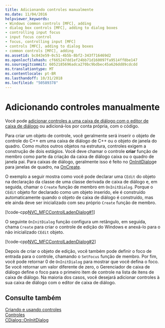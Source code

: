 ```yaml
---
title: Adicionando controles manualmente
ms.date: 11/04/2016
helpviewer_keywords:
- Windows common controls [MFC], adding
- dialog box controls [MFC], adding to dialog boxes
- controlling input focus
- input focus control
- focus, controlling input [MFC]
- controls [MFC], adding to dialog boxes
- common controls [MFC], adding
ms.assetid: bc843e59-0c51-4b5b-8bf2-343f716469d2
ms.openlocfilehash: cf665247dd1ef24bb71d160097fa9514ff8be147
ms.sourcegitcommit: 6052185696adca270bc9bdbec45a626dd89cdcdd
ms.translationtype: MT
ms.contentlocale: pt-BR
ms.lasthandoff: 10/31/2018
ms.locfileid: "50589378"
---
```

# <a name="adding-controls-by-hand"></a>Adicionando controles manualmente

Você pode [adicionar controles a uma caixa de diálogo com o editor de caixa de diálogo](../mfc/using-the-dialog-editor-to-add-controls.md) ou adicioná-los por conta própria, com o código.

Para criar um objeto de controle, você geralmente será inserir o objeto de controle do C++ em uma caixa de diálogo de C++ ou o objeto de janela do quadro. Como muitos outros objetos na estrutura, controles exigem a construção de dois estágios. Você deve chamar o controle **criar** função de membro como parte da criação da caixa de diálogo caixa ou o quadro de janela pai. Para caixas de diálogo, geralmente isso é feito no [OnInitDialog](../mfc/reference/cdialog-class.md#oninitdialog)e para janelas de quadro, na [OnCreate](../mfc/reference/cwnd-class.md#oncreate).

O exemplo a seguir mostra como você pode declarar uma `CEdit` do objeto na declaração da classe de uma classe derivada de caixa de diálogo e, em seguida, chamar o `Create` função de membro em `OnInitDialog`. Porque o `CEdit` objeto for declarado como um objeto inserido, ele é construído automaticamente quando o objeto de caixa de diálogo é construído, mas ele ainda deve ser inicializado com seu próprio `Create` função de membro.

[!code-cpp[NVC_MFCControlLadenDialog#1](../mfc/codesnippet/cpp/adding-controls-by-hand_1.h)]

O seguinte `OnInitDialog` função configura um retângulo, em seguida, chama `Create` para criar o controle de edição do Windows e anexá-lo para o não inicializado `CEdit` objeto.

[!code-cpp[NVC_MFCControlLadenDialog#2](../mfc/codesnippet/cpp/adding-controls-by-hand_2.cpp)]

Depois de criar o objeto de edição, você também pode definir o foco de entrada para o controle, chamando o `SetFocus` função de membro. Por fim, você pode retornar 0 de `OnInitDialog` para mostrar que você defina o foco. Se você retornar um valor diferente de zero, o Gerenciador de caixa de diálogo define o foco para o primeiro item de controle na lista de itens de caixa de diálogo. Na maioria dos casos, você desejará adicionar controles à sua caixa de diálogo com o editor de caixa de diálogo.

## <a name="see-also"></a>Consulte também

[Criando e usando controles](../mfc/making-and-using-controls.md)<br/>
[Controles](../mfc/controls-mfc.md)<br/>
[CDialog::OnInitDialog](../mfc/reference/cdialog-class.md#oninitdialog)

